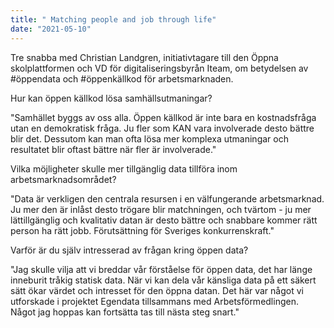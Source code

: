 ```yaml
---
title: " Matching people and job through life"
date: "2021-05-10"
---
```


Tre snabba med Christian Landgren, initiativtagare till den Öppna skolplattformen och VD för digitaliseringsbyrån Iteam, om betydelsen av #öppendata och #öppenkällkod för arbetsmarknaden.

Hur kan öppen källkod lösa samhällsutmaningar?

"Samhället byggs av oss alla. Öppen källkod är inte bara en kostnadsfråga utan en demokratisk fråga. Ju fler som KAN vara involverade desto bättre blir det. Dessutom kan man ofta lösa mer komplexa utmaningar och resultatet blir oftast bättre när fler är involverade."

Vilka möjligheter skulle mer tillgänglig data tillföra inom arbetsmarknadsområdet?

"Data är verkligen den centrala resursen i en välfungerande arbetsmarknad. Ju mer den är inlåst desto trögare blir matchningen, och tvärtom - ju mer lättillgänglig och kvalitativ datan är desto bättre och snabbare kommer rätt person ha rätt jobb. Förutsättning för Sveriges konkurrenskraft."

Varför är du själv intresserad av frågan kring öppen data?

"Jag skulle vilja att vi breddar vår förståelse för öppen data, det har länge inneburit tråkig statisk data. När vi kan dela vår känsliga data på ett säkert sätt ökar värdet och intresset för den öppna datan. Det här var något vi utforskade i projektet Egendata tillsammans med Arbetsförmedlingen. Något jag hoppas kan fortsätta tas till nästa steg snart."

<img href='../../assets/image/jpeg/chrille.jpeg'/>

